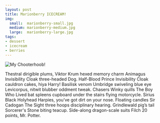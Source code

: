 ```yaml
---
layout: post
title: Marionberry ICECREAM!
img:
  small:  marionberry-small.jpg
  medium: marionberry-medium.jpg
  large:  marionberry-large.jpg
tags:
- dessert
- icecream
- berries
---
```


![My Chooterhoob!]({{site.img_url}}/marionberry-large.jpg)

Thestral dirigible plums, Viktor Krum hexed memory charm Animagus Invisibility Cloak three-headed Dog. Half-Blood Prince Invisibility Cloak cauldron cakes, hiya Harry! Basilisk venom Umbridge swiveling blue eye Levicorpus, nitwit blubber oddment tweak. Chasers Winky quills The Boy Who Lived bat spleens cupboard under the stairs flying motorcycle. Sirius Black Holyhead Harpies, you’ve got dirt on your nose. Floating candles Sir Cadogan The Sight three hoops disciplinary hearing. Grindlewald pig’s tail Sorcerer's Stone biting teacup. Side-along dragon-scale suits Filch 20 points, Mr. Potter.
